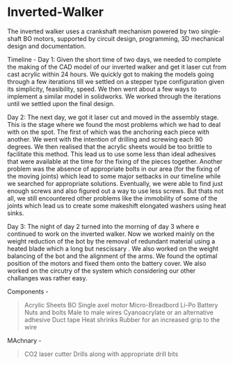 # Inverted-Walker
The inverted walker uses a crankshaft mechanism powered by two single-shaft BO motors, supported by circuit design, programming, 3D mechanical design and documentation.

Timeline - 
Day 1:
Given the short time of two days, we needed to complete the making of the CAD model of our inverted walker and get it laser cut from cast acrylic within 24 hours. We quickly got to making the models going through a few iterations till we settled on a stepper type configuration given its simplicity, feasibility, speed. We then went about a few ways to implement a similar model in solidworks. We worked through the iterations until we settled upon the final design.

Day 2:
The next day, we got it laser cut and moved in the assembly stage. This is the stage where we found the most problems which we had to deal with on the spot. The first of which was the anchoring each piece with another. We went with the intention of drilling and screwing each 90 degrees. We then realised that the acrylic sheets would be too brittle to facilitate this method. This lead us to use some less than ideal adhesives that were available at the time for the fixing of the pieces together. Another problem was the absence of appropriate bolts in our area (for the fixing of the moving joints) which lead to some major setbacks in our timeline while we searched for appropriate solutions. Eventually, we were able to find just enough screws and also figured out a way to use less screws. But thats not all, we still encountered other problems like the immobility of some of the joints which lead us to create some makeshift elongated washers using heat sinks.

Day 3:
The night of day 2 turned into the morning of day 3 where e continued to work on the inverted walker. Now we worked mainly on the weight reduction of the bot by the removal of redundant material using a heated blade which a long but nescissary . We also worked on the weight balancing of the bot and the alignment of the arms. We found the optimal position of the motors and fixed them onto the battery cover. We also worked on the circutry of the system which considering our other challanges was rather easy. 


Components -
>Acrylic Sheets
>BO Single axel motor
>Micro-Breadbord
>Li-Po Battery
>Nuts and bolts
>Male to male wires
>Cyanoacrylate or an alternative adhesive
>Duct tape
>Heat shrinks
>Rubber for an increased grip to the wire

MAchnary - 
>CO2 laser cutter
>Drills along with appropriate drill bits
>
